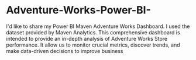 # Adventure-Works-Power-BI-
I'd like to share my Power BI Maven Adventure Works Dashboard. I used the dataset provided by Maven Analytics. This comprehensive dashboard is intended to provide an in-depth analysis of Adventure Works Store performance. It allow us to monitor crucial metrics, discover trends, and make data-driven decisions to improve business
